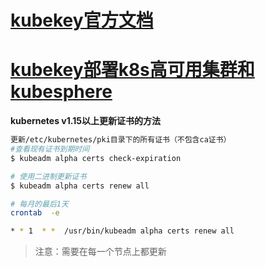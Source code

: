 # [kubekey官方文档](https://kubesphere.io/zh/)

# [kubekey部署k8s高可用集群和kubesphere](https://zhuanlan.zhihu.com/p/4603021955)

**kubernetes v1.15以上更新证书的方法**  
```bash
更新/etc/kubernetes/pki目录下的所有证书（不包含ca证书）
#查看现有证书到期时间
$ kubeadm alpha certs check-expiration

# 使用二进制更新证书
$ kubeadm alpha certs renew all

# 每月的最后1天
crontab  -e

* * 1  * *  /usr/bin/kubeadm alpha certs renew all
```

>注意：需要在每一个节点上都更新  


